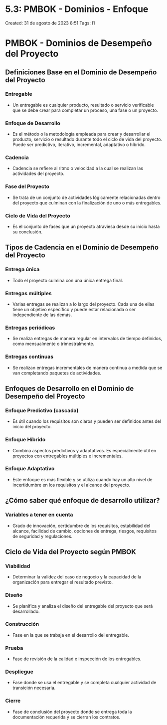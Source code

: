 # 5.3: PMBOK - Dominios - Enfoque

Created: 31 de agosto de 2023 8:51
Tags: I1

# PMBOK - Dominios de Desempeño del Proyecto

## Definiciones Base en el Dominio de Desempeño del Proyecto

### Entregable

- Un entregable es cualquier producto, resultado o servicio verificable que se debe crear para completar un proceso, una fase o un proyecto.

### Enfoque de Desarrollo

- Es el método o la metodología empleada para crear y desarrollar el producto, servicio o resultado durante todo el ciclo de vida del proyecto. Puede ser predictivo, iterativo, incremental, adaptativo o híbrido.

### Cadencia

- Cadencia se refiere al ritmo o velocidad a la cual se realizan las actividades del proyecto.

### Fase del Proyecto

- Se trata de un conjunto de actividades lógicamente relacionadas dentro del proyecto que culminan con la finalización de uno o más entregables.

### Ciclo de Vida del Proyecto

- Es el conjunto de fases que un proyecto atraviesa desde su inicio hasta su conclusión.

## Tipos de Cadencia en el Dominio de Desempeño del Proyecto

### Entrega única

- Todo el proyecto culmina con una única entrega final.

### Entregas múltiples

- Varias entregas se realizan a lo largo del proyecto. Cada una de ellas tiene un objetivo específico y puede estar relacionada o ser independiente de las demás.

### Entregas periódicas

- Se realiza entregas de manera regular en intervalos de tiempo definidos, como mensualmente o trimestralmente.

### Entregas continuas

- Se realizan entregas incrementales de manera continua a medida que se van completando paquetes de actividades.

## Enfoques de Desarrollo en el Dominio de Desempeño del Proyecto

### Enfoque Predictivo (cascada)

- Es útil cuando los requisitos son claros y pueden ser definidos antes del inicio del proyecto.

### Enfoque Híbrido

- Combina aspectos predictivos y adaptativos. Es especialmente útil en proyectos con entregables múltiples e incrementales.

### Enfoque Adaptativo

- Este enfoque es más flexible y se utiliza cuando hay un alto nivel de incertidumbre en los requisitos y el alcance del proyecto.

## ¿Cómo saber qué enfoque de desarrollo utilizar?

### Variables a tener en cuenta

- Grado de innovación, certidumbre de los requisitos, estabilidad del alcance, facilidad de cambio, opciones de entrega, riesgos, requisitos de seguridad y regulaciones.

## Ciclo de Vida del Proyecto según PMBOK

### Viabilidad

- Determinar la validez del caso de negocio y la capacidad de la organización para entregar el resultado previsto.

### Diseño

- Se planifica y analiza el diseño del entregable del proyecto que será desarrollado.

### Construcción

- Fase en la que se trabaja en el desarrollo del entregable.

### Prueba

- Fase de revisión de la calidad e inspección de los entregables.

### Despliegue

- Fase donde se usa el entregable y se completa cualquier actividad de transición necesaria.

### Cierre

- Fase de conclusión del proyecto donde se entrega toda la documentación requerida y se cierran los contratos.
